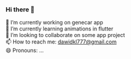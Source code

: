 ### Hi there 👋




 🔭 I’m currently working on genecar app <br>
 🌱 I’m currently learning animations in flutter <br>
 👯 I’m looking to collaborate on some app project <br>
 📫 How to reach me: dawidkl777@gmail.com <br>
 😄 Pronouns: ... <br>


